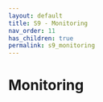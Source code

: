 ```yaml
---
layout: default
title: S9 - Monitoring
nav_order: 11
has_children: true
permalink: s9_monitoring
---
```


# Monitoring

